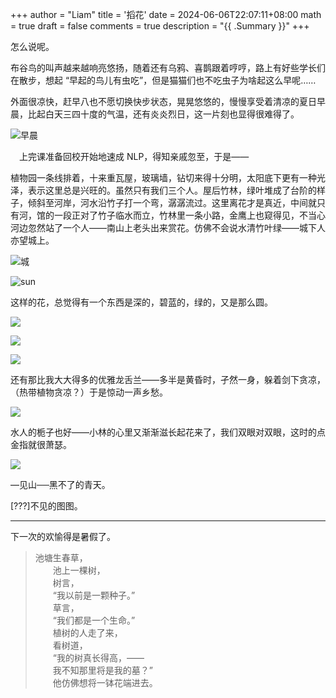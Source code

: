 +++
author = "Liam"
title = '搯花'
date = 2024-06-06T22:07:11+08:00
math = true
draft = false
comments = true
description = "{{ .Summary }}"
+++

怎么说呢。

布谷鸟的叫声越来越响亮悠扬，随着还有乌鸦、喜鹊跟着哼哼，路上有好些学长们在散步，想起 “早起的鸟儿有虫吃”，但是猫猫们也不吃虫子为啥起这么早呢……

外面很凉快，赶早八也不愿切换快步状态，晃晃悠悠的，慢慢享受着清凉的夏日早晨，比起白天三四十度的气温，还有炎炎烈日，这一片刻也显得很难得了。

![早晨](https://picx.zhimg.com/80/v2-6e045902ab67f11180e65c0dc91db5bd_1440w.jpeg)

　上完课准备回校开始地速成 NLP，得知亲戚忽至，于是——

植物园一条线排着，十来重瓦屋，玻璃墙，钻切来得十分明，太阳底下更有一种光泽，表示这里总是兴旺的。虽然只有我们三个人。屋后竹林，绿叶堆成了台阶的样子，倾斜至河岸，河水沿竹子打一个弯，潺潺流过。这里离花才是真近，中间就只有河，馆的一段正对了竹子临水而立，竹林里一条小路，金鹰上也窥得见，不当心河边忽然站了一个人——南山上老头出来赏花。仿佛不会说水清竹叶绿——城下人亦望城上。

![城](https://picx.zhimg.com/80/v2-03f2f9b9c1f5fa0d69637479f03ada24_1440w.jpeg)

![sun](https://picx.zhimg.com/80/v2-cb863f4758eb4f2b448b0cf2986ca47b_1440w.jpeg)

这样的花，总觉得有一个东西是深的，碧蓝的，绿的，又是那么圆。

![](https://picx.zhimg.com/80/v2-4821da903afe198951408c5019e354fc_1440w.jpeg)

![](https://pica.zhimg.com/80/v2-d854abb81218b11404b03daeaaec2209_1440w.jpeg)

![](https://picx.zhimg.com/80/v2-e09f576a3c1e6bca0da2128d12c7b095_1440w.jpeg)

还有那比我大大得多的优雅龙舌兰——多半是黄昏时，孑然一身，躲着剑下贪凉，（热带植物贪凉？）于是惊动一声乡愁。

![](https://pic1.zhimg.com/80/v2-a084f2b47d345ce3f9af3ee72193c05c_1440w.jpeg)

水人的栀子也好——小林的心里又渐渐滋长起花来了，我们双眼对双眼，这时的点金指就很萧瑟。

![](https://pic1.zhimg.com/80/v2-727ad9727bbc1d9ba3ea6b3b417cdf9a_1440w.jpeg)

—见山──黑不了的青天。



[???]不见的图图。

------

下一次的欢愉得是暑假了。

>
>
>池塘生春草，<br>
>　　池上一棵树，<br>
>　　树言，<br>
>　　“我以前是一颗种子。”<br>
>　　草言，<br>
>　　“我们都是一个生命。”<br>
>　　植树的人走了来，<br>
>　　看树道，<br>
>　　“我的树真长得高，——<br>
>　　我不知那里将是我的墓？”<br>
>　　他仿佛想将一钵花端进去。<br>
